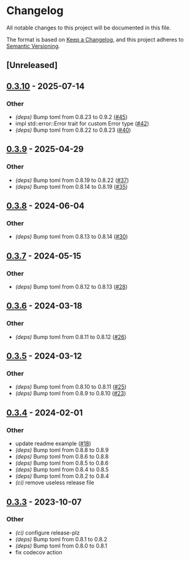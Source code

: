 # Changelog
All notable changes to this project will be documented in this file.

The format is based on [Keep a Changelog](https://keepachangelog.com/en/1.0.0/),
and this project adheres to [Semantic Versioning](https://semver.org/spec/v2.0.0.html).

## [Unreleased]

## [0.3.10](https://github.com/jdrouet/serde-toml-merge/compare/v0.3.9...v0.3.10) - 2025-07-14

### Other

- *(deps)* Bump toml from 0.8.23 to 0.9.2 ([#45](https://github.com/jdrouet/serde-toml-merge/pull/45))
- impl std::error::Error trait for custom Error type ([#42](https://github.com/jdrouet/serde-toml-merge/pull/42))
- *(deps)* Bump toml from 0.8.22 to 0.8.23 ([#40](https://github.com/jdrouet/serde-toml-merge/pull/40))

## [0.3.9](https://github.com/jdrouet/serde-toml-merge/compare/v0.3.8...v0.3.9) - 2025-04-29

### Other

- *(deps)* Bump toml from 0.8.19 to 0.8.22 ([#37](https://github.com/jdrouet/serde-toml-merge/pull/37))
- *(deps)* Bump toml from 0.8.14 to 0.8.19 ([#35](https://github.com/jdrouet/serde-toml-merge/pull/35))

## [0.3.8](https://github.com/jdrouet/serde-toml-merge/compare/v0.3.7...v0.3.8) - 2024-06-04

### Other
- *(deps)* Bump toml from 0.8.13 to 0.8.14 ([#30](https://github.com/jdrouet/serde-toml-merge/pull/30))

## [0.3.7](https://github.com/jdrouet/serde-toml-merge/compare/v0.3.6...v0.3.7) - 2024-05-15

### Other
- *(deps)* Bump toml from 0.8.12 to 0.8.13 ([#28](https://github.com/jdrouet/serde-toml-merge/pull/28))

## [0.3.6](https://github.com/jdrouet/serde-toml-merge/compare/v0.3.5...v0.3.6) - 2024-03-18

### Other
- *(deps)* Bump toml from 0.8.11 to 0.8.12 ([#26](https://github.com/jdrouet/serde-toml-merge/pull/26))

## [0.3.5](https://github.com/jdrouet/serde-toml-merge/compare/v0.3.4...v0.3.5) - 2024-03-12

### Other
- *(deps)* Bump toml from 0.8.10 to 0.8.11 ([#25](https://github.com/jdrouet/serde-toml-merge/pull/25))
- *(deps)* Bump toml from 0.8.9 to 0.8.10 ([#23](https://github.com/jdrouet/serde-toml-merge/pull/23))

## [0.3.4](https://github.com/jdrouet/serde-toml-merge/compare/v0.3.3...v0.3.4) - 2024-02-01

### Other
- update readme example ([#18](https://github.com/jdrouet/serde-toml-merge/pull/18))
- *(deps)* Bump toml from 0.8.8 to 0.8.9
- *(deps)* Bump toml from 0.8.6 to 0.8.8
- *(deps)* Bump toml from 0.8.5 to 0.8.6
- *(deps)* Bump toml from 0.8.4 to 0.8.5
- *(deps)* Bump toml from 0.8.2 to 0.8.4
- *(ci)* remove useless release file

## [0.3.3](https://github.com/jdrouet/serde-toml-merge/compare/v0.3.2...v0.3.3) - 2023-10-07

### Other
- *(ci)* configure release-plz
- *(deps)* Bump toml from 0.8.1 to 0.8.2
- *(deps)* Bump toml from 0.8.0 to 0.8.1
- fix codecov action

